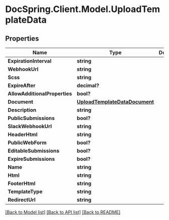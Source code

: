 # DocSpring.Client.Model.UploadTemplateData
## Properties

Name | Type | Description | Notes
------------ | ------------- | ------------- | -------------
**ExpirationInterval** | **string** |  | [optional] 
**WebhookUrl** | **string** |  | [optional] 
**Scss** | **string** |  | [optional] 
**ExpireAfter** | **decimal?** |  | [optional] 
**AllowAdditionalProperties** | **bool?** |  | [optional] 
**Document** | [**UploadTemplateDataDocument**](UploadTemplateDataDocument.md) |  | [optional] 
**Description** | **string** |  | [optional] 
**PublicSubmissions** | **bool?** |  | [optional] 
**SlackWebhookUrl** | **string** |  | [optional] 
**HeaderHtml** | **string** |  | [optional] 
**PublicWebForm** | **bool?** |  | [optional] 
**EditableSubmissions** | **bool?** |  | [optional] 
**ExpireSubmissions** | **bool?** |  | [optional] 
**Name** | **string** |  | [optional] 
**Html** | **string** |  | [optional] 
**FooterHtml** | **string** |  | [optional] 
**TemplateType** | **string** |  | [optional] 
**RedirectUrl** | **string** |  | [optional] 

[[Back to Model list]](../README.md#documentation-for-models) [[Back to API list]](../README.md#documentation-for-api-endpoints) [[Back to README]](../README.md)

